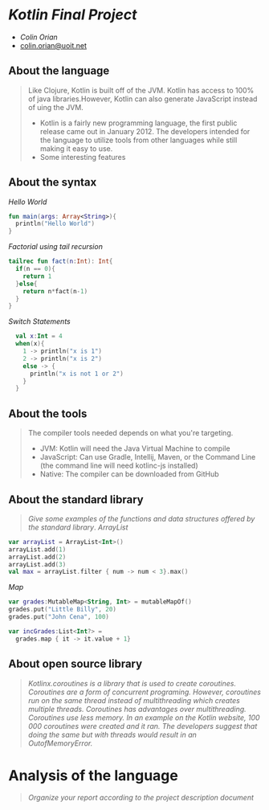 # _Kotlin Final Project_

- _Colin Orian_
- colin.orian@uoit.net

## About the language

> Like Clojure, Kotlin is built off of the JVM. Kotlin has access to 100% of java libraries.However, Kotlin can also generate JavaScript instead of uing the JVM.
>
> - Kotlin is a fairly new programming language, the first public release came out in January 2012. The developers intended for the language to utilize tools from other languages while still making it easy to use.
> - Some interesting features

## About the syntax

*Hello World*
```kotlin
fun main(args: Array<String>){
  println("Hello World")
}
```

*Factorial using tail recursion*

```kotlin
tailrec fun fact(n:Int): Int{
  if(n == 0){
    return 1
  }else{
    return n*fact(n-1)
  }
}
```
*Switch Statements*
```kotlin
  val x:Int = 4
  when(x){
    1 -> println("x is 1")
    2 -> println("x is 2")
    else -> {
      println("x is not 1 or 2")
    }
  }
```
## About the tools

> The compiler tools needed depends on what you're targeting.
>- JVM: Kotlin will need the Java Virtual Machine to compile
>- JavaScript: Can use Gradle, Intellij, Maven, or the Command Line (the command line will need kotlinc-js installed)
>- Native: The compiler can be downloaded from GitHub

## About the standard library

> _Give some examples of the functions and data structures
> offered by the standard library_.
*ArrayList*

```kotlin
var arrayList = ArrayList<Int>()
arrayList.add(1)
arrayList.add(2)
arrayList.add(3)
val max = arrayList.filter { num -> num < 3}.max()
```

*Map*
```kotlin
var grades:MutableMap<String, Int> = mutableMapOf()
grades.put("Little Billy", 20)
grades.put("John Cena", 100)

var incGrades:List<Int?> =
  grades.map { it -> it.value + 1}
```

## About open source library

> _Kotlinx.coroutines is a library that is used to create coroutines. Coroutines are a form of concurrent programing. However, coroutines run on the same thread instead of multithreading which creates multiple threads. Coroutines has advantages over multithreading. Coroutines use less memory. In an example on the Kotlin website, 100 000 coroutines were created and it ran. The developers suggest that doing the same but with threads would result in an OutofMemoryError._

# Analysis of the language

> _Organize your report according to the project description
document_
